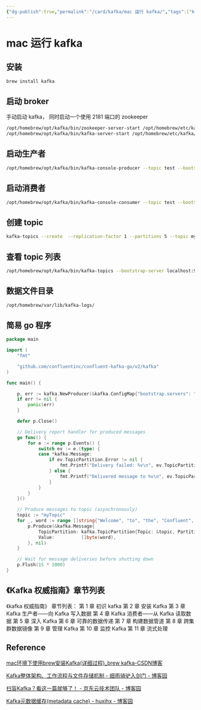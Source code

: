 ```yaml
---
{"dg-publish":true,"permalink":"/card/kafka/mac 运行 kafka/","tags":["kafka","学习"],"noteIcon":"2","created":"2023-09-13T21:55:10+08:00","updated":"2024-05-14T14:22:38+08:00"}
---
```



# mac 运行 kafka

## 安装

```bash
brew install kafka
```

## 启动 broker

手动启动 kafka， 同时启动一个使用 2181 端口的 zookeeper

```bash
/opt/homebrew/opt/kafka/bin/zookeeper-server-start /opt/homebrew/etc/kafka/zookeeper.properties
/opt/homebrew/opt/kafka/bin/kafka-server-start /opt/homebrew/etc/kafka/server.properties
```

## 启动生产者

```bash
/opt/homebrew/opt/kafka/bin/kafka-console-producer --topic test --bootstrap-server localhost:9092 
```

## 启动消费者

```bash
/opt/homebrew/opt/kafka/bin/kafka-console-consumer --topic test --bootstrap-server localhost:9092  --from-beginning
```

## 创建 topic

```bash
kafka-topics --create  --replication-factor 1 --partitions 5 --topic myTopic --bootstrap-server localhost:9092
```

## 查看 topic 列表

```bash
/opt/homebrew/opt/kafka/bin/kafka-topics --bootstrap-server localhost:9092   --list
```

## 数据文件目录

```bash
/opt/homebrew/var/lib/kafka-logs/
```

## 简易 go 程序

```GO
package main

import (
	"fmt"

	"github.com/confluentinc/confluent-kafka-go/v2/kafka"
)

func main() {

	p, err := kafka.NewProducer(&kafka.ConfigMap{"bootstrap.servers": "localhost"})
	if err != nil {
		panic(err)
	}

	defer p.Close()

	// Delivery report handler for produced messages
	go func() {
		for e := range p.Events() {
			switch ev := e.(type) {
			case *kafka.Message:
				if ev.TopicPartition.Error != nil {
					fmt.Printf("Delivery failed: %v\n", ev.TopicPartition)
				} else {
					fmt.Printf("Delivered message to %v\n", ev.TopicPartition)
				}
			}
		}
	}()

	// Produce messages to topic (asynchronously)
	topic := "myTopic"
	for _, word := range []string{"Welcome", "to", "the", "Confluent", "Kafka", "Golang", "client"} {
		p.Produce(&kafka.Message{
			TopicPartition: kafka.TopicPartition{Topic: &topic, Partition: kafka.PartitionAny},
			Value:          []byte(word),
		}, nil)
	}

	// Wait for message deliveries before shutting down
	p.Flush(15 * 1000)
}

```

## 《Kafka 权威指南》章节列表

《kafka 权威指南》
章节列表：
第 1 章 初识 kafka
第 2 章 安装 Kafka
第 3 章 Kafka 生产者——向 Kafka 写入数据
第 4 章 Kafka 消费者——从 Kafka 读取数据
第 5 章 深入 Kafka
第 6 章 可靠的数据传递
第 7 章 构建数据管道
第 8 章 跨集群数据镜像
第 9 章 管理 Kafka
第 10 章 监控 Kafka
第 11 章 流式处理

## Reference

[mac环境下使用brew安装Kafka(详细过程)\_brew kafka-CSDN博客](https://blog.csdn.net/li1669852599/article/details/113254934)

[Kafka整体架构、工作流程与文件存储机制 - 细雨骑驴入剑门 - 博客园](https://www.cnblogs.com/xyqlrjm/p/14939453.html)

[扫盲Kafka？看这一篇就够了！ - 京东云技术团队 - 博客园](https://www.cnblogs.com/jingdongkeji/p/17879177.html)

[Kafka元数据缓存(metadata cache) - huxihx - 博客园](https://www.cnblogs.com/huxi2b/p/8440429.html)
